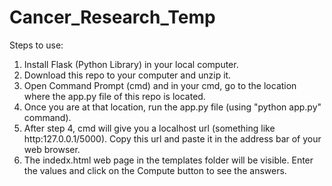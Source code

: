 # Cancer_Research_Temp

Steps to use:

1. Install Flask (Python Library) in your local computer.
2. Download this repo to your computer and unzip it.
3. Open Command Prompt (cmd) and in your cmd, go to the location where the app.py file of this repo is located.
4. Once you are at that location, run the app.py file (using "python app.py" command).
5. After step 4, cmd will give you a localhost url (something like http:127.0.0.1/5000). Copy this url and paste it in the address bar of your web browser.
6. The indedx.html web page in the templates folder will be visible. Enter the values and click on the Compute button to see the answers.
